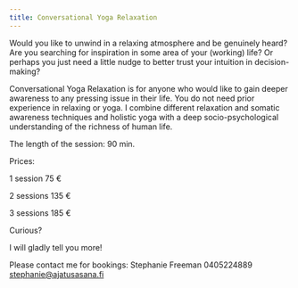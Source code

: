 ```yaml
---
title: Conversational Yoga Relaxation
---
```


Would you like to unwind in a relaxing atmosphere and be genuinely heard?  Are you searching for inspiration in some area of your (working) life?  Or perhaps you just need a little nudge to better trust your intuition in decision-making? 

Conversational Yoga Relaxation is for anyone who would like to gain deeper awareness to any pressing issue in their life. You do not need prior experience in relaxing or yoga. I combine different relaxation and somatic awareness techniques and holistic yoga with a deep socio-psychological understanding of the richness of human life.

The length of the session: 90 min.

Prices:

1 session 75 €

2 sessions 135 €

3  sessions 185 €

Curious?

I will gladly tell you more!

Please contact me for bookings: 
Stephanie Freeman
0405224889 
stephanie@ajatusasana.fi

